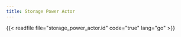```yaml
---
title: Storage Power Actor
---
```


{{< readfile file="storage_power_actor.id" code="true" lang="go" >}}

